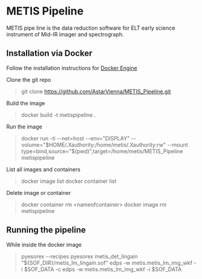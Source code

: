 # METIS Pipeline
METIS pipe line is the data reduction software for ELT early science instrument of Mid-IR imager and spectrograph.

## Installation via Docker

Follow the installation instructions for [Docker Engine](https://docs.docker.com/engine/install/)


Clone the git repo

> git clone https://github.com/AstarVienna/METIS_Pipeline.git

Build the image

> docker build -t metispipeline .

Run the image


> docker run -ti --net=host --env="DISPLAY" --volume="\$HOME/.Xauthority:/home/metis/.Xauthority:rw" --mount type=bind,source="\$(pwd)",target=/home/metis/METIS_Pipeline metispipeline


List all images and containers

> docker image list
> docker container list

Delete image or container

> docker container rm \<nameofcontainer\>
> docker image rm metispipeline

## Running the pipeline

While inside the docker image

> pyesorex --recipes 
> pyesorex metis_det_lingain "\${SOF_DIR}/metis_lm_lingain.sof"
> edps -w metis.metis_lm_img_wkf -i \$SOF_DATA -c
> edps -w metis.metis_lm_img_wkf -i \$SOF_DATA

